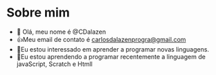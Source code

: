 # Sobre mim
- 👋 Olá, meu nome é @CDalazen
- 👍Meu email de contato é carlosdalazenprogra@gmail.com
- 👀Eu estou interessado em aprender a programar novas linguagens.
- 🌱Eu estou aprendendo a programar recentemente a linguagem de javaScript, Scratch e Htmll

